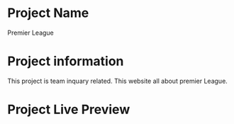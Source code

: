 # Project Name

Premier League

# Project information

This project is team inquary related.
This website all about premier League.

# Project Live Preview

